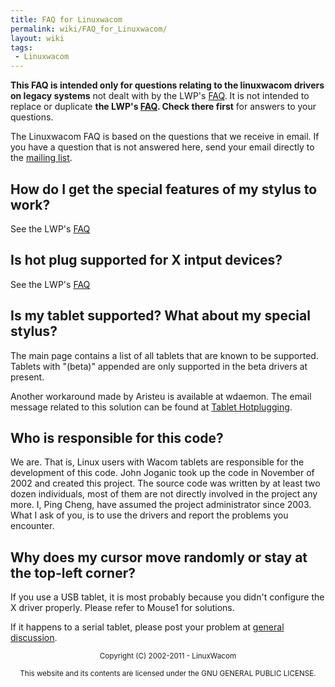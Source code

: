 ```yaml
---
title: FAQ for Linuxwacom
permalink: wiki/FAQ_for_Linuxwacom/
layout: wiki
tags:
 - Linuxwacom
---
```


**This FAQ is intended only for questions relating to the linuxwacom
drivers on legacy systems** not dealt with by the LWP's
[FAQ](/wiki/FAQ "wikilink"). It is not intended to replace or duplicate **the
LWP's [FAQ](/wiki/FAQ "wikilink"). Check there first** for answers to your
questions.

The Linuxwacom FAQ is based on the questions that we receive in email.
If you have a question that is not answered here, send your email
directly to the [mailing list](/wiki/Main_Page#Mailing_lists "wikilink").

How do I get the special features of my stylus to work?
-------------------------------------------------------

See the LWP's
[FAQ](/wiki/FAQ#How_do_I_get_the_special_features_of_my_stylus_to_work? "wikilink")

Is hot plug supported for X intput devices?
-------------------------------------------

See the LWP's
[FAQ](/wiki/FAQ#Is_hot_plugging_supported_for_my_USB_tablet? "wikilink")

Is my tablet supported? What about my special stylus?
-----------------------------------------------------

The main page contains a list of all tablets that are known to be
supported. Tablets with "(beta)" appended are only supported in the beta
drivers at present.

Another workaround made by Aristeu is available at wdaemon. The email
message related to this solution can be found at [Tablet
Hotplugging](/wiki/Linuxwacom_HOWTO#Hotplugging_the_device "wikilink").

Who is responsible for this code?
---------------------------------

We are. That is, Linux users with Wacom tablets are responsible for the
development of this code. John Joganic took up the code in November of
2002 and created this project. The source code was written by at least
two dozen individuals, most of them are not directly involved in the
project any more. I, Ping Cheng, have assumed the project administrator
since 2003. What I ask of you, is to use the drivers and report the
problems you encounter.

Why does my cursor move randomly or stay at the top-left corner?
----------------------------------------------------------------

If you use a USB tablet, it is most probably because you didn't
configure the X driver properly. Please refer to Mouse1 for solutions.

If it happens to a serial tablet, please post your problem at [general
discussion](https://lists.sourceforge.net/lists/listinfo/linuxwacom-discuss).

<center>
<small> Copyright (C) 2002-2011 - LinuxWacom

This website and its contents are licensed under the GNU GENERAL PUBLIC
LICENSE. </small>

</center>
